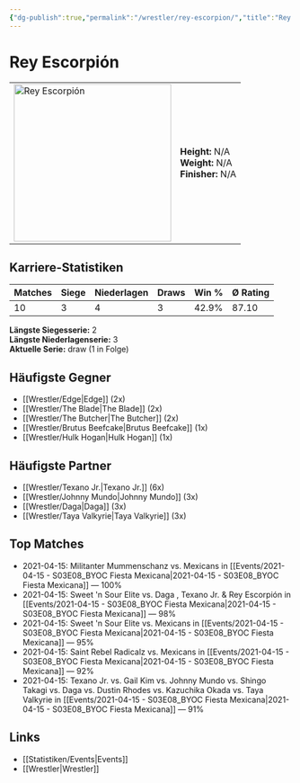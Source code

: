 ```yaml
---
{"dg-publish":true,"permalink":"/wrestler/rey-escorpion/","title":"Rey Escorpión","tags":["wrestler"],"noteIcon":""}
---
```



# Rey Escorpión

<table>
        <tr>
        <td><img src="https://github.com/CptSpaulding1980/choke-slam-wrestling/releases/download/images/Rey_Escorpión.png" width="280" alt="Rey Escorpión"></td>
        <td>
        <b>Height:</b> N/A<br>
        <b>Weight:</b> N/A<br>
        <b>Finisher:</b> N/A<br>
        </td>
        </tr>
        </table>
        
## Karriere-Statistiken

| Matches | Siege | Niederlagen | Draws | Win % | Ø Rating |
|---------|-------|-------------|-------|-------|-----------|
| 10 | 3 | 4 | 3 | 42.9% | 87.10 |

**Längste Siegesserie:** 2<br>**Längste Niederlagenserie:** 3<br>**Aktuelle Serie:** draw (1 in Folge)


## Häufigste Gegner
- [[Wrestler/Edge\|Edge]] (2x)
- [[Wrestler/The Blade\|The Blade]] (2x)
- [[Wrestler/The Butcher\|The Butcher]] (2x)
- [[Wrestler/Brutus Beefcake\|Brutus Beefcake]] (1x)
- [[Wrestler/Hulk Hogan\|Hulk Hogan]] (1x)

## Häufigste Partner
- [[Wrestler/Texano Jr.\|Texano Jr.]] (6x)
- [[Wrestler/Johnny Mundo\|Johnny Mundo]] (3x)
- [[Wrestler/Daga\|Daga]] (3x)
- [[Wrestler/Taya Valkyrie\|Taya Valkyrie]] (3x)

## Top Matches
- 2021-04-15: Militanter Mummenschanz vs. Mexicans in [[Events/2021-04-15 - S03E08_BYOC Fiesta Mexicana\|2021-04-15 - S03E08_BYOC Fiesta Mexicana]] — 100%
- 2021-04-15: Sweet 'n Sour Elite vs. Daga , Texano Jr. & Rey Escorpión in [[Events/2021-04-15 - S03E08_BYOC Fiesta Mexicana\|2021-04-15 - S03E08_BYOC Fiesta Mexicana]] — 98%
- 2021-04-15: Sweet 'n Sour Elite vs. Mexicans in [[Events/2021-04-15 - S03E08_BYOC Fiesta Mexicana\|2021-04-15 - S03E08_BYOC Fiesta Mexicana]] — 95%
- 2021-04-15: Saint Rebel Radicalz vs. Mexicans in [[Events/2021-04-15 - S03E08_BYOC Fiesta Mexicana\|2021-04-15 - S03E08_BYOC Fiesta Mexicana]] — 92%
- 2021-04-15: Texano Jr. vs. Gail Kim vs. Johnny Mundo vs. Shingo Takagi vs. Daga  vs. Dustin Rhodes vs. Kazuchika Okada vs. Taya Valkyrie in [[Events/2021-04-15 - S03E08_BYOC Fiesta Mexicana\|2021-04-15 - S03E08_BYOC Fiesta Mexicana]] — 91%

## Links
- [[Statistiken/Events\|Events]]
- [[Wrestler\|Wrestler]]
